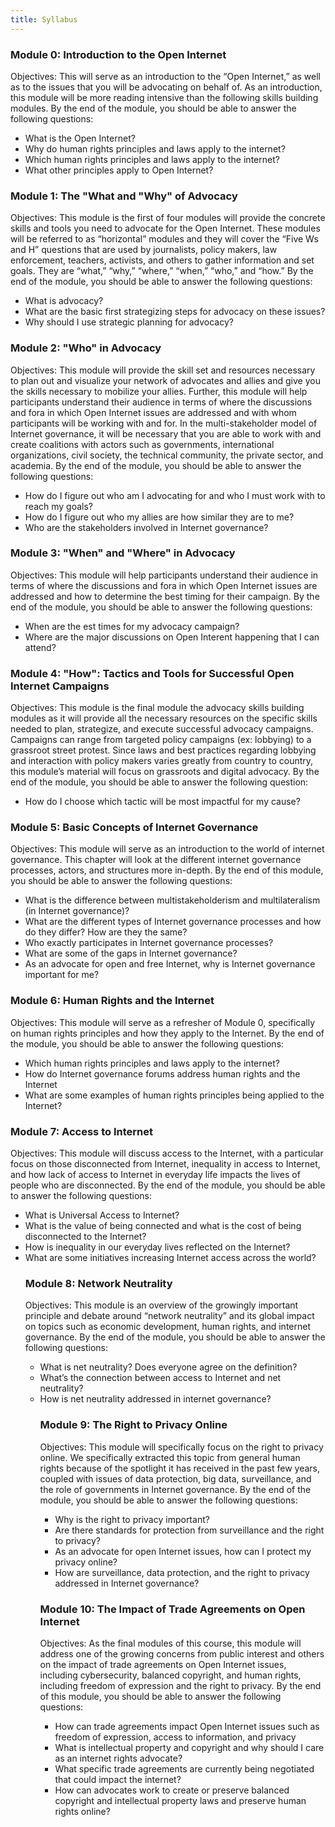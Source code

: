 ```yaml
---
title: Syllabus
---
```


### Module 0: Introduction to the Open Internet

Objectives: This will serve as an introduction to the “Open Internet,” as well as to the issues that you will be advocating on behalf of. As an introduction, this module will be more reading intensive than the following skills building modules. By the end of the module, you should be able to answer the following questions:
<ul><li> What is the Open Internet?
<li> Why do human rights principles and laws apply to the internet?
<li> Which human rights principles and laws apply to the internet? 
<li> What other principles apply to Open Internet?
</ul>

### Module 1: The "What and "Why" of Advocacy

Objectives: This module is the first of four modules will provide the concrete skills and tools you need to advocate for the Open Internet. These modules will be referred to as “horizontal” modules and they will cover the “Five Ws and H” questions that are used by journalists, policy makers, law enforcement, teachers, activists, and others to gather information and set goals. They are “what,” “why,” “where,” “when,” “who,” and “how.” By the end of the module, you should be able to answer the following questions:
<ul><li> What is advocacy?
<li> What are the basic first strategizing steps for advocacy on these issues?
<li> Why should I use strategic planning for advocacy?
</ul>

### Module 2: "Who" in Advocacy

Objectives: This module will provide the skill set and resources necessary to plan out and visualize your network of advocates and allies and give you the skills necessary to mobilize your allies. Further, this module will help participants understand their audience in terms of where the discussions and fora in which Open Internet issues are addressed and with whom participants will be working with and for. In the multi-stakeholder model of Internet governance, it will be necessary that you are able to work with and create coalitions with actors such as governments, international organizations, civil society, the technical community, the private sector, and academia. By the end of the module, you should be able to answer the following questions:
<ul><li>How do I figure out who am I advocating for and who I must work with to reach my goals?
<li> How do I figure out who my allies are how similar they are to me?
<li> Who are the stakeholders involved in Internet governance?
</ul>

### Module 3: "When" and "Where" in Advocacy

Objectives: This module will help participants understand their audience in terms of where the discussions and fora in which Open Internet issues are addressed and how to determine the best timing for their campaign. By the end of the module, you should be able to answer the following questions:
<ul><li> When are the est times for my advocacy campaign?
<li> Where are the major discussions on Open Interent happening that I can attend?
</ul>

### Module 4: "How": Tactics and Tools for Successful Open Internet Campaigns

Objectives: This module is the final module the advocacy skills building modules as it will provide all the necessary resources on the specific skills needed to plan, strategize, and execute successful advocacy campaigns. Campaigns can range from targeted policy campaigns (ex: lobbying) to a grassroot street protest. Since laws and best practices regarding lobbying and interaction with policy makers varies greatly from country to country, this module’s material will focus on grassroots and digital advocacy. By the end of the module, you should be able to answer the following question:
<ul><li> How do I choose which tactic will be most impactful for my cause?
</ul>

### Module 5: Basic Concepts of Internet Governance

Objectives: This module will serve as an introduction to the world of internet governance. This chapter will look at the different internet governance processes, actors, and structures more in-depth. By the end of this module, you should be able to answer the following questions:
<ul><li> What is the difference between multistakeholderism and multilateralism (in Internet governance)?
<li> What are the different types of Internet governance processes and how do they differ? How are they the same?
<li> Who exactly participates in Internet governance processes?
<li> What are some of the gaps in Internet governance?
<li> As an advocate for open and free Internet, why is Internet governance important for me?
</ul>

### Module 6: Human Rights and the Internet

Objectives: This module will serve as a refresher of Module 0, specifically on human rights principles and how they apply to the Internet. By the end of the module, you should be able to answer the following questions:
<ul><li> Which human rights principles and laws apply to the internet?
<li> How do Internet governance forums address human rights and the Internet 
<li> What are some examples of human rights principles being applied to the Internet?
</ul>

### Module 7: Access to Internet

Objectives: This module will discuss access to the Internet, with a particular focus on those disconnected from Internet, inequality in access to Internet, and how lack of access to Internet in everyday life impacts the lives of people who are disconnected. By the end of the module, you should be able to answer the following questions:
<ul><li> What is Universal Access to Internet?
<li> What is the value of being connected and what is the cost of being disconnected to the Internet? 
<li> How is inequality in our everyday lives reflected on the Internet? 
<li> What are some initiatives increasing Internet access across the world?

### Module 8: Network Neutrality

Objectives: This module is an overview of the growingly important principle and debate around “network neutrality” and its global impact on topics such as economic development, human rights, and internet governance.  By the end of the module, you should be able to answer the following questions:
<ul> <li> What is net neutrality? Does everyone agree on the definition?
<li> What’s the connection between access to Internet and net neutrality?
<li> How is net neutrality addressed in internet governance?

### Module 9: The Right to Privacy Online

Objectives: This module will specifically focus on the right to privacy online. We specifically extracted this topic from general human rights because of the spotlight it has received in the past few years, coupled with issues of data protection, big data, surveillance, and the role of governments in Internet governance. By the end of the module, you should be able to answer the following questions:
<ul><li> Why is the right to privacy important?
<li> Are there standards for protection from surveillance and the right to privacy?
<li> As an advocate for open Internet issues, how can I protect my privacy online?
<li> How are surveillance, data protection, and the right to privacy addressed in Internet governance?
</ul> 

### Module 10: The Impact of Trade Agreements on Open Internet

Objectives: As the final modules of this course, this module will address one of the growing concerns from public interest and others on the impact of trade agreements on Open Internet issues, including cybersecurity, balanced copyright, and human rights, including freedom of expression and the right to privacy. By the end of this module, you should be able to answer the following questions:
<ul><li> How can trade agreements impact Open Internet issues such as freedom of expression, access to information, and privacy
<li> What is intellectual property and copyright and why should I care as an internet rights advocate?
<li> What specific trade agreements are currently being negotiated that could impact the internet?
<li> How can advocates work to create or preserve balanced copyright and intellectual property laws and preserve human rights online?
</ul>
